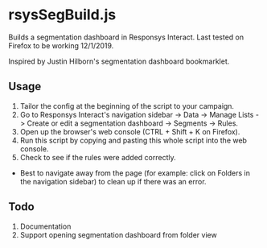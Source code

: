 # rsysSegBuild.js
Builds a segmentation dashboard in Responsys Interact.
Last tested on Firefox to be working 12/1/2019.

Inspired by Justin Hilborn's segmentation dashboard bookmarklet.

## Usage
1. Tailor the config at the beginning of the script to your campaign.
2. Go to Responsys Interact's navigation sidebar -> Data -> Manage Lists -> Create or edit a segmentation dashboard -> Segments -> Rules.
3. Open up the browser's web console (CTRL + Shift + K on Firefox).
4. Run this script by copying and pasting this whole script into the web console.
5. Check to see if the rules were added correctly.

- Best to navigate away from the page (for example: click on Folders in the navigation sidebar) to clean up if there was an error.

## Todo
1. Documentation
2. Support opening segmentation dashboard from folder view
